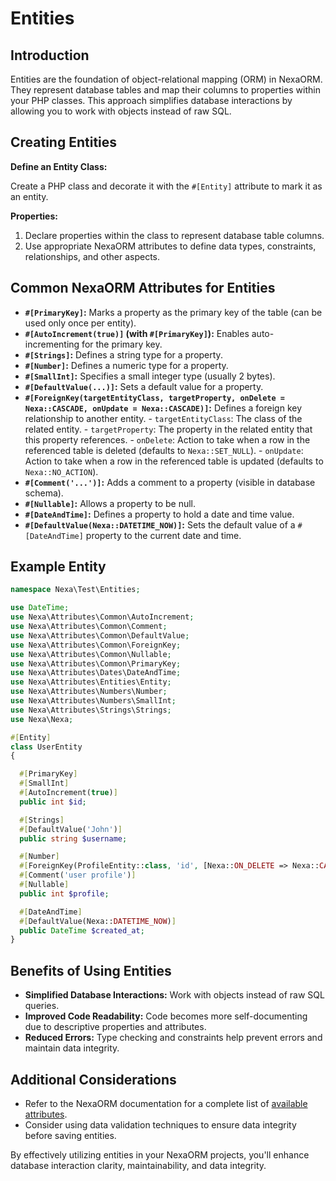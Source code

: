 # **Entities**

## Introduction

Entities are the foundation of object-relational mapping (ORM) in NexaORM. They represent database tables and map their columns to properties within your PHP classes. This approach simplifies database interactions by allowing you to work with objects instead of raw SQL.

## Creating Entities

**Define an Entity Class:**

Create a PHP class and decorate it with the `#[Entity]` attribute to mark it as an entity.

**Properties:**

   1. Declare properties within the class to represent database table columns.
   2. Use appropriate NexaORM attributes to define data types, constraints, relationships, and other aspects.

## Common NexaORM Attributes for Entities

- **`#[PrimaryKey]`:** Marks a property as the primary key of the table (can be used only once per entity).
- **`#[AutoIncrement(true)]` (with `#[PrimaryKey]`):** Enables auto-incrementing for the primary key.
- **`#[Strings]`:** Defines a string type for a property.
- **`#[Number]`:** Defines a numeric type for a property.
- **`#[SmallInt]`:** Specifies a small integer type (usually 2 bytes).
- **`#[DefaultValue(...)]`:** Sets a default value for a property.
- **`#[ForeignKey(targetEntityClass, targetProperty, onDelete = Nexa::CASCADE, onUpdate = Nexa::CASCADE)]`:** Defines a foreign key relationship to another entity.
       - `targetEntityClass`: The class of the related entity.
       - `targetProperty`: The property in the related entity that this property references.
       - `onDelete`: Action to take when a row in the referenced table is deleted (defaults to `Nexa::SET_NULL`).
       - `onUpdate`: Action to take when a row in the referenced table is updated (defaults to `Nexa::NO_ACTION`).
- **`#[Comment('...')]`:** Adds a comment to a property (visible in database schema).
- **`#[Nullable]`:** Allows a property to be null.
- **`#[DateAndTime]`:** Defines a property to hold a date and time value.
- **`#[DefaultValue(Nexa::DATETIME_NOW)]`:** Sets the default value of a `#[DateAndTime]` property to the current date and time.

## Example Entity

```php
namespace Nexa\Test\Entities;

use DateTime;
use Nexa\Attributes\Common\AutoIncrement;
use Nexa\Attributes\Common\Comment;
use Nexa\Attributes\Common\DefaultValue;
use Nexa\Attributes\Common\ForeignKey;
use Nexa\Attributes\Common\Nullable;
use Nexa\Attributes\Common\PrimaryKey;
use Nexa\Attributes\Dates\DateAndTime;
use Nexa\Attributes\Entities\Entity;
use Nexa\Attributes\Numbers\Number;
use Nexa\Attributes\Numbers\SmallInt;
use Nexa\Attributes\Strings\Strings;
use Nexa\Nexa;

#[Entity]
class UserEntity
{

  #[PrimaryKey]
  #[SmallInt]
  #[AutoIncrement(true)]
  public int $id;

  #[Strings]
  #[DefaultValue('John')]
  public string $username;

  #[Number]
  #[ForeignKey(ProfileEntity::class, 'id', [Nexa::ON_DELETE => Nexa::CASCADE, Nexa::ON_UPDATE => Nexa::CASCADE])]
  #[Comment('user profile')]
  #[Nullable]
  public int $profile;

  #[DateAndTime]
  #[DefaultValue(Nexa::DATETIME_NOW)]
  public DateTime $created_at;
}
```

## Benefits of Using Entities

- **Simplified Database Interactions:** Work with objects instead of raw SQL queries.
- **Improved Code Readability:** Code becomes more self-documenting due to descriptive properties and attributes.
- **Reduced Errors:** Type checking and constraints help prevent errors and maintain data integrity.

## Additional Considerations

- Refer to the NexaORM documentation for a complete list of [available attributes](attributes.md).
- Consider using data validation techniques to ensure data integrity before saving entities.

By effectively utilizing entities in your NexaORM projects, you'll enhance database interaction clarity, maintainability, and data integrity.